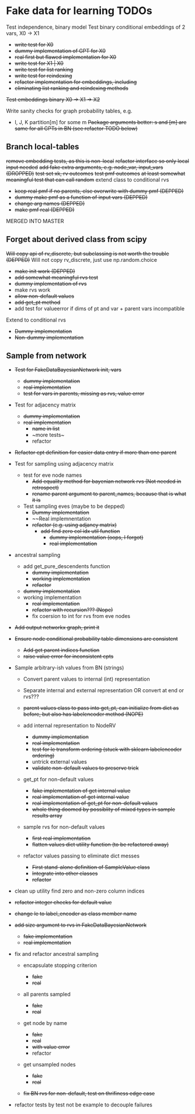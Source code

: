 # Fake data for learning TODOs

Test independence, binary model
Test binary conditional embeddings of 2 vars, X0 -> X1

* ~~write test for X0~~
* ~~dummy implementation of GPT for X0~~
* ~~real first but flawed implementation for X0~~
* ~~write test for X1 | X0~~
* ~~write test for list ranking~~
* ~~write test for reindexing~~
* ~~refactor implementation for embeddings, including~~
* ~~eliminating list ranking and reindexing methods~~

~~Test embeddings binary X0 -> X1 -> X2~~

Write sanity checks for graph probability tables, e.g.
* I, J, K partition[m] for some m
~~Package arguments better: s and [m] are same for all GPTs in BN (see refactor TODO below)~~

## Branch local-tables

~~remove embedding tests, as this is non-local~~
~~refactor interface so only local input needed~~
~~add fake extra arguments, e.g. node_var, input_vars (DROPPED)~~
~~test set xk, rv outcomes~~
~~test pmf outcomes~~
~~at least somewhat meaningful test that can call random~~
extend class to conditional rvs
* ~~keep real pmf if no parents, else overwrite with dummy pmf (DEPPED)~~
* ~~dummy make pmf as a function of input vars (DEPPED)~~
* ~~change arg names (DEPPED)~~
* ~~make pmf real (DEPPED)~~

MERGED INTO MASTER 

## Forget about derived class from scipy

~~Will copy api of rv_discrete, but subclassing is not worth the trouble (DEPPED)~~
Will not copy rv_discrete, just use np.random.choice

* ~~make init work (DEPPED)~~
* ~~add somewhat meaningful rvs test~~
* ~~dummy implementation of rvs~~
* make rvs work
* ~~allow non-default values~~
* ~~add get_pt method~~
* add test for valueerror if dims of pt and var + parent vars incompatible

Extend to conditional rvs
* ~~Dummy implementation~~
* ~~Non-dummy implementation~~

## Sample from network

* ~~Test for FakeDataBayesianNetwork init, vars~~
  * ~~dummy implementation~~
  * ~~real implementation~~
  * ~~test for vars in parents, missing as rvs, value error~~

* Test for adjacency matrix
  * ~~dummy implementation~~
  * ~~real implementation~~
    * ~~name in list~~
    * ~more tests~
    * refactor

* ~~Refactor cpt definition for easier data entry if more than one parent~~

* Test for sampling using adjacency matrix
  * test for eve node names
    * ~~Add equality method for bayenian network rvs (Not needed in retrospect)~~
    * ~~rename parent argument to parent_names, because that is what it is~~
  * Test sampling eves (maybe to be depped)
    * ~~Dummy implementation~~
    * ~~Real implemnentation
    * ~~refactor (e.g. using adjancy matrix)~~
      * ~~add find zero col idx util function~~
        * ~~dummy implementation (oops, I forgot)~~
        * ~~real implementation~~
* ancestral sampling
  * add get_pure_descendents function
    * ~~dummy implementation~~
    * ~~working implementation~~
    * ~~refactor~~
  * ~~dummy implementation~~
  * working implementation
    * ~~real implementation~~
    * ~~refactor with recursion??? (Nope)~~
    * fix coersion to int for rvs from eve nodes

* ~~Add output networkx graph, print it~~
* ~~Ensure node conditional probability table dimensions are consistent~~
    * ~~Add get parent indices function~~
    * ~~raise value error for inconsistent cpts~~
* Sample arbitrary-ish values from BN (strings)
    * Convert parent values to internal (int) representation
    * Separate internal and external representation OR convert at end or rvs???
    * ~~parent values class to pass into get_pt, can initialize from dict as before, but also has labelencoder method (NOPE)~~
    * add internal representation to NodeRV
        * ~~dummy implementation~~
        * ~~real implementation~~
        * ~~test for le transform ordering (stuck with sklearn labelencoder ordering)~~
        * untrick external values
        * ~~validate non-default values to preserve trick~~
    * get_pt for non-default values
        * ~~fake implementation of get internal value~~
        * ~~real implementation of get internal value~~
        * ~~real implementation of get_pt for non-default values~~
        * ~~whole thing doomed by possiblity of mixed types in sample results array~~
      

    * sample rvs for non-default values
        * ~~first real implementation~~
        * ~~flatten values dict utility function (to be refactored away)~~
    * refactor values passing to eliminate dict messes
        * ~~First stand-alone definition of SampleValue class~~
        * ~~Integrate into other classes~~
        * ~~refactor~~
* clean up utility find zero and non-zero column indices
* ~~refactor integer checks for default value~~
* ~~change le to label_encoder as class member name~~
* ~~add size argument to rvs in FakeDataBayesianNetwork~~
    * ~~fake implementation~~
    * ~~real implementation~~

* fix and refactor ancestral sampling
  * encapsulate stopping criterion
    * ~~fake~~
    * ~~real~~
  * all parents sampled
    * ~~fake~~
    * ~~real~~

  * get node by name
    * ~~fake~~
    * ~~real~~
    * ~~with value error~~
    * refactor
  * get unsampled nodes
    * ~~fake~~
    * ~~real~~
  * ~~fix BN rvs for non-default, test on thrifiness edge case~~

* refactor tests by test not be example to decouple failures